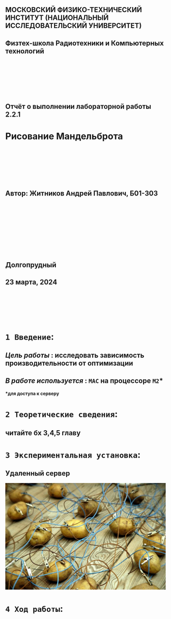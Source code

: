 ## МОСКОВСКИЙ ФИЗИКО-ТЕХНИЧЕСКИЙ ИНСТИТУТ (НАЦИОНАЛЬНЫЙ ИССЛЕДОВАТЕЛЬСКИЙ УНИВЕРСИТЕТ)
## Физтех-школа Радиотехники и Компьютерных технологий
<br/>
<br/>
<br/>
<br/>
<br/>
<br/>
        


##  Отчёт о выполнении лабораторной работы 2.2.1
#  Рисование Мандельброта
<br/>
<br/>
<br/>
<br/>
<br/>
<br/>

## Автор: Житников Андрей Павлович, Б01-303
<br/>
<br/>
<br/>
<br/>
<br/>
<br/>
<br/>
<br/>
<br/>

## Долгопрудный
## 23 марта, 2024
<br/>
<br/>
<br/>
<br/>
<br/>

# `1 Введение`: 
## *Цель работы* : исследовать зависимость производительности от оптимизации
## *В работе используется* : `MAC` на процессоре `M2`*
#### *для доступа к серверу
# `2 Теоретические сведения`: 
## читайте бх 3,4,5 главу
# `3 Экспериментальная установка`:
## Удаленный сервер
![1](/images/1.png)
# `4 Ход работы`:
